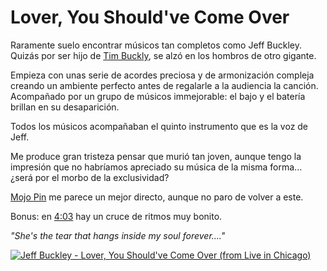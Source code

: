 # Lover, You Should've Come Over

Raramente suelo encontrar músicos tan completos como Jeff Buckley. Quizás por ser hijo de [Tim Buckly](https://en.wikipedia.org/wiki/Tim_Buckley), se alzó en los hombros de otro gigante.

Empieza con unas serie de acordes preciosa y de armonización compleja creando un ambiente perfecto antes de regalarle a la audiencia la canción. Acompañado por un grupo de músicos immejorable: el bajo y el batería brillan en su desaparición.

Todos los músicos acompañaban el quinto instrumento que es la voz de Jeff.

Me produce gran tristeza pensar que murió tan joven, aunque tengo la impresión que no habríamos apreciado su música de la misma forma... ¿será por el morbo de la exclusividad?

[Mojo Pin](https://www.youtube.com/watch?v=cU7GNlfMKhU) me parece un mejor directo, aunque no paro de volver a este.

Bonus: en [4:03](https://youtu.be/vLHcHWDvgfQ?t=243) hay un cruce de ritmos muy bonito.

*"She's the tear that hangs inside my soul forever...."*

<a href="https://www.youtube.com/watch?v=vLHcHWDvgfQ"><img src="https://img.youtube.com/vi/vLHcHWDvgfQ/0.jpg" alt="Jeff Buckley - Lover, You Should've Come Over (from Live in Chicago)
"></a>
